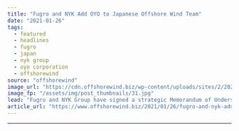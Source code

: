 ```yaml
---
title: "Fugro and NYK Add OYO to Japanese Offshore Wind Team"
date: "2021-01-26"
tags: 
  - featured
  - headlines
  - fugro
  - japan
  - nyk group
  - oyo corporation
  - offshorewind
source: "offshorewind"
image_url: "https://cdn.offshorewind.biz/wp-content/uploads/sites/2/2021/01/26095012/Fugro-and-NYK-Add-OYO-to-Japanese-Offshore-Wind-Team.jpg"
image_fp: "/assets/img/post_thumbnails/31.jpg"
lead: "Fugro and NYK Group have signed a strategic Memorandum of Understanding (MoU) with Japanese"
article_url: "https://www.offshorewind.biz/2021/01/26/fugro-and-nyk-add-oyo-to-japanese-offshore-wind-team/"
---
```


---
